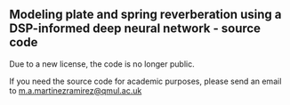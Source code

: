 ## Modeling plate and spring reverberation using a DSP-informed deep neural network - source code

Due to a new license, the code is no longer public. 

If you need the source code for academic purposes, please send an email to m.a.martinezramirez@qmul.ac.uk
